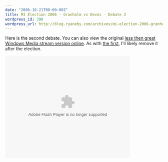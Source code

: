 ```yaml
---
date: "2006-10-21T00:00:00Z"
title: MI Election 2006 - Granholm vs Devos - Debate 2
wordpress_id: 390
wordpress_url: http://blog.ryaneby.com/archives/mi-election-2006-granholm-vs-devos-debate-2/
---
```

Here is the second debate. You can also view the original <a href="http://video.woodtv.com/index.php?video_id=4484">less then great Windows Media stream version online</a>. As with <a href="http://blog.ryaneby.com/archives/mi-election-2006-granholm-vs-devos-debate-1/">the first</a>, I'll likely remove it after the election.

<embed style="width:400px; height:326px;" id="VideoPlayback" type="application/x-shockwave-flash" src="http://video.google.com/googleplayer.swf?docId=-4336090904753718210&hl=en" flashvars=""> </embed>

